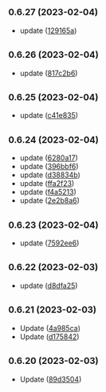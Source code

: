 ## <small>0.6.27 (2023-02-04)</small>

* update ([129165a](https://github.com/obvious21/o21pay-components/commit/129165a))



## <small>0.6.26 (2023-02-04)</small>

* update ([817c2b6](https://github.com/obvious21/o21pay-components/commit/817c2b6))



## <small>0.6.25 (2023-02-04)</small>

* update ([c41e835](https://github.com/obvious21/o21pay-components/commit/c41e835))



## <small>0.6.24 (2023-02-04)</small>

* update ([6280a17](https://github.com/obvious21/o21pay-components/commit/6280a17))
* update ([396bbf6](https://github.com/obvious21/o21pay-components/commit/396bbf6))
* update ([d38834b](https://github.com/obvious21/o21pay-components/commit/d38834b))
* update ([ffa2f23](https://github.com/obvious21/o21pay-components/commit/ffa2f23))
* update ([f4a5213](https://github.com/obvious21/o21pay-components/commit/f4a5213))
* update ([2e2b8a6](https://github.com/obvious21/o21pay-components/commit/2e2b8a6))



## <small>0.6.23 (2023-02-04)</small>

* update ([7592ee6](https://github.com/obvious21/o21pay-components/commit/7592ee6))



## <small>0.6.22 (2023-02-03)</small>

* update ([d8dfa25](https://github.com/obvious21/o21pay-components/commit/d8dfa25))



## <small>0.6.21 (2023-02-03)</small>

* Update ([4a985ca](https://github.com/obvious21/o21pay-components/commit/4a985ca))
* Update ([d175842](https://github.com/obvious21/o21pay-components/commit/d175842))



## <small>0.6.20 (2023-02-03)</small>

-   Update ([89d3504](https://github.com/obvious21/o21pay-components/commit/89d3504))

